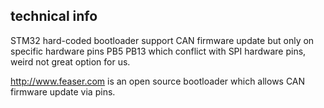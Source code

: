 


## technical info
STM32 hard-coded bootloader support CAN firmware update but only on specific hardware pins PB5 PB13 which conflict with SPI hardware pins, weird not great option for us.

http://www.feaser.com is an open source bootloader which allows CAN firmware update via pins.